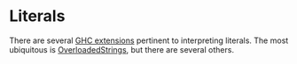 # Literals

There are several [GHC extensions](/) pertinent to interpreting literals. The
most ubiquitous is [OverloadedStrings](), but there are several others.
